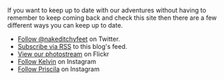 If you want to keep up to date with our adventures without having to remember to keep coming back and check this site then there are a few different ways you can keep up to date.

 * [Follow @nakeditchyfeet](http://twitter.com/nakeditchyfeet) on Twitter.
 * [Subscribe via RSS](/feed.rss) to this blog's feed.
 * [View our photostream](http://flickr.com/photos/vitch/collections/72157633392960182/) on Flickr
 * [Follow Kelvin](http://instagram.com/vitch77) on Instagram
 * [Follow Priscila](http://instagram.com/prixsantos) on Instagram
